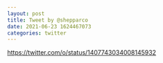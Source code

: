 ```yaml
--- 
layout: post 
title: Tweet by @shepparco 
date: 2021-06-23 1624467073 
categories: twitter 
--- 
```

https://twitter.com/o/status/1407743034008145932